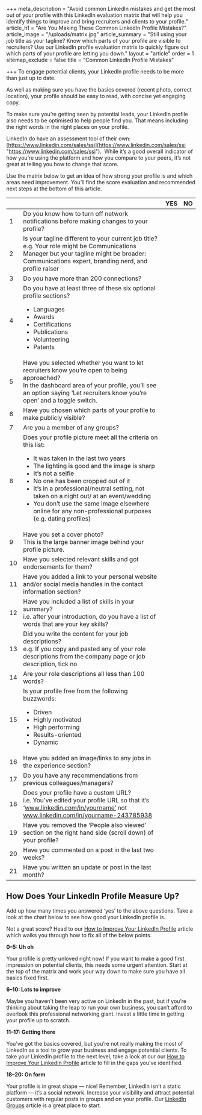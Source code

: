 +++
meta_description = "Avoid common LinkedIn mistakes and get the most out of your profile with this LinkedIn evaluation matrix that will help you identify things to improve and bring recruiters and clients to your profile."
article_h1 = "Are You Making These Common LinkedIn Profile Mistakes?"
article_image = "/uploads/matrix.jpg"
article_summary = "Still using your job title as your tagline? Know which parts of your profile are visible to recruiters? Use our LinkedIn profile evaluation matrix to quickly figure out which parts of your profile are letting you down."
layout = "article"
order = 1
sitemap_exclude = false
title = "Common LinkedIn Profile Mistakes"

+++
To engage potential clients, your LinkedIn profile needs to be more than just up to date.

As well as making sure you have the basics covered (recent photo, correct location), your profile should be easy to read, with concise yet engaging copy.

To make sure you’re getting seen by potential leads, your LinkedIn profile also needs to be optimised to help people find you. That means including the right words in the right places on your profile.

LinkedIn do have an assessment tool of their own: [https://www.linkedin.com/sales/ssi](https://www.linkedin.com/sales/ssi "https://www.linkedin.com/sales/ssi").  While it’s a good overall indicator of how you’re using the platform and how you compare to your peers, it’s not great at telling you how to change that score.

Use the matrix below to get an idea of how strong your profile is and which areas need improvement. You’ll find the score evaluation and recommended next steps at the bottom of this article.

|  |  | YES | NO |
| --- | --- | --- | --- |
| 1 | Do you know how to turn off network notifications before making changes to your profile? |  |  |
| 2 | Is your tagline different to your current job title?<br>e.g. Your role might be Communications Manager but your tagline might be broader: Communications expert, branding nerd, and profile raiser |  |  |
| 3 | Do you have more than 200 connections? |  |  |
| 4 | Do you have at least three of these six optional profile sections?<br><ul><li>Languages</li><li>Awards</li><li>Certifications</li><li>Publications</li><li>Volunteering</li><li>Patents</li></ul> |  |  |
| 5 | Have you selected whether you want to let recruiters know you’re open to being approached?<br>In the dashboard area of your profile, you’ll see an option saying ‘Let recruiters know you’re open’ and a toggle switch. |  |  |
| 6 | Have you chosen which parts of your profile to make publicly visible? |  |  |
| 7 | Are you a member of any groups? |  |  |
| 8 | Does your profile picture meet all the criteria on this list:<br><ul><li>It was taken in the last two years</li><li>The lighting is good and the image is sharp</li><li>It’s not a selfie</li><li>No one has been cropped out of it</li><li>It’s in a professional/neutral setting, not taken on a night out/ at an event/wedding</li><li>You don’t use the same image elsewhere online for any non-professional purposes (e.g. dating profiles)</li></ul> |  |  |
| 9 | Have you set a cover photo?<br>This is the large banner image behind your profile picture. |  |  |
| 10 | Have you selected relevant skills and got endorsements for them? |  |  |
| 11 | Have you added a link to your personal website and/or social media handles in the contact information section? |  |  |
| 12 | Have you included a list of skills in your summary?<br>i.e. after your introduction, do you have a list of words that are your key skills? |  |  |
| 13 | Did you write the content for your job descriptions?<br>e.g. If you copy and pasted any of your role descriptions from the company page or job description, tick no |  |  |
| 14 | Are your role descriptions all less than 100 words? |  |  |
| 15 | Is your profile free from the following buzzwords:<br><ul><li>Driven</li><li>Highly motivated</li><li>High performing</li><li>Results-oriented</li><li>Dynamic</li></ul> |  |  |
| 16 | Have you added an image/links to any jobs in the experience section? |  |  |
| 17 | Do you have any recommendations from previous colleagues/managers? |  |  |
| 18 | Does your profile have a custom URL?<br>i.e. You’ve edited your profile URL so that it’s ‘www.linkedin.com/in/yourname’ not www.linkedin.com/in/yourname-243785938 |  |  |
| 19 | Have you removed the ‘People also viewed’ section on the right hand side (scroll down) of your profile? |  |  |
| 20 | Have you commented on a post in the last two weeks? |  |  |
| 21 | Have you written an update or post in the last month? |  |  |

## How Does Your LinkedIn Profile Measure Up?

Add up how many times you answered ‘yes’ to the above questions. Take a look at the chart below to see how good your LinkedIn profile is.

Not a great score? Head to our [How to Improve Your LinkedIn Profile](/resource-centre/networking-on-linkedin/improving-your-linkedin-profile/) article which walks you through how to fix all of the below points.

**0–5: Uh oh**

Your profile is pretty unloved right now! If you want to make a good first impression on potential clients, this needs some urgent attention. Start at the top of the matrix and work your way down to make sure you have all basics fixed first.

**6–10: Lots to improve**

Maybe you haven’t been very active on LinkedIn in the past, but if you’re thinking about taking the leap to run your own business, you can’t afford to overlook this professional networking giant. Invest a little time in getting your profile up to scratch.

**11–17: Getting there**

You’ve got the basics covered, but you’re not really making the most of LinkedIn as a tool to grow your business and engage potential clients. To take your LinkedIn profile to the next level, take a look at our our [How to Improve Your LinkedIn Profile](/resource-centre/networking-on-linkedin/improving-your-linkedin-profile/) article to fill in the gaps you’ve identified.

**18–20: On form**

Your profile is in great shape — nice! Remember, LinkedIn isn’t a static platform — it’s a social network. Increase your visibility and attract potential customers with regular posts in groups and on your profile. Our [LinkedIn Groups](/resource-centre/networking-on-linkedin/linkedin-groups/) article is a great place to start.